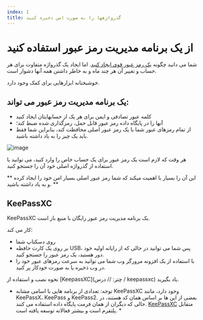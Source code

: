 ```yaml
---
index: 1
title: گذرواژهها را به صورت امن ذخیره کنید
---
```

# از یک برنامه مدیریت رمز عبور استفاده کنید

شما می دانید چگونه [یک رمز عبور قوی ایجاد کنید](umbrella://information/passwords/beginner). اما ایجاد یک گذرواژه متفاوت برای هر حساب و تغییر آن هر چند ماه و به خاطر داشتن همه آنها دشوار است.

خوشبختانه ابزارهایی برای کمک وجود دارد.

## یک برنامه مدیریت رمز عبور می تواند:

* کلمه عبور تصادفی و ایمن برای هر یک از حسابهایتان ایجاد کنید
* آنها را در پایگاه داده رمز عبور قابل حمل، رمزگذاری شده ضبط کند؛
* از تمام رمزهای عبور شما با یک رمز عبور اصلی محافظت کند، بنابراین شما فقط باید یک چیز را به یاد داشته باشید.

![image](password_adv1.png)

هر وقت که لازم است یک رمز عبور برای یک حساب خاص را وارد کنید، می توانید با استفاده از گذرواژه اصلی خود آن را جستجو کنید.

** این آن را بسیار با اهمیت میکند که شما رمز عبور اصلی بسیار امن خود را ایجاد کرده و به یاد داشته باشید. **

## KeePassXC

KeePassXC یک برنامه مدیریت رمز عبور رایگان با منبع باز است.

کار می کند:

* روی دسکتاپ شما
* بر روی یک کارت حافظه USB، پس شما می توانید در حالی که از رایانه اولیه خود دور هستید، یک رمز عبور را جستجو کنید.
* با استفاده از یک افزونه مرورگر وب شما می توانید به سرعت رمزهای عبور خود را در وب ذخیره یا به صورت خودکار پر کنید.

نحوه نصب و استفاده از [KeepassXC](چتر: // درس / keepassxc) یاد بگیرید.

* توجه: تعدادی از برنامه هایی با اسامی مشابه KeePassXC وجود دارد، مانند KeePassX، KeePass و KeePass2. بعضی از این ها بر اساس همان کد هستند، در حالی که دیگران از همان فرمت پایگاه داده استفاده می کنند. [KeePassXC](https://keepassxc.org/) متقابل پلتفرم است و بیشتر فعالانه توسعه یافته است. *